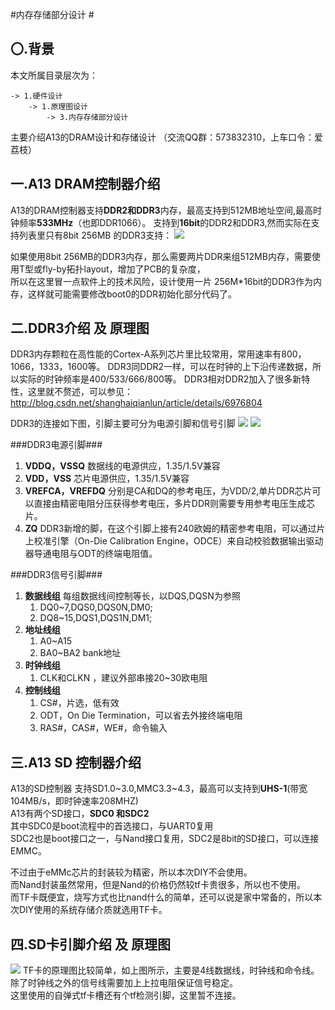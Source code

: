 #内存存储部分设计 #
## 〇.背景 ##
本文所属目录层次为：  

```
-> 1.硬件设计 
	-> 1.原理图设计 
		-> 3.内存存储部分设计
```
主要介绍A13的DRAM设计和存储设计
（交流QQ群：573832310，上车口令：爱荔枝）

## 一.A13 DRAM控制器介绍 ##
A13的DRAM控制器支持**DDR2和DDR3**内存，最高支持到512MB地址空间,最高时钟频率**533MHz**（也即DDR1066）。
支持到**16bit**的DDR2和DDR3,然而实际在支持列表里只有8bit 256MB 的DDR3支持：
![](http://7xvwj0.com1.z0.glb.clouddn.com/16-7-24/34594099.jpg)

如果使用8bit 256MB的DDR3内存，那么需要两片DDR来组512MB内存，需要使用T型或fly-by拓扑layout，增加了PCB的复杂度，  
所以在这里冒一点软件上的技术风险，设计使用一片 256M*16bit的DDR3作为内存，这样就可能需要修改boot0的DDR初始化部分代码了。

## 二.DDR3介绍 及 原理图 ##
DDR3内存颗粒在高性能的Cortex-A系列芯片里比较常用，常用速率有800，1066，1333，1600等。
DDR3同DDR2一样，可以在时钟的上下沿传递数据，所以实际的时钟频率是400/533/666/800等。
DDR3相对DDR2加入了很多新特性，这里就不赘述，可以参见：
http://blog.csdn.net/shanghaiqianlun/article/details/6976804

DDR3的连接如下图，引脚主要可分为电源引脚和信号引脚
![](http://7xvwj0.com1.z0.glb.clouddn.com/16-7-26/16305319.jpg)
![](http://7xvwj0.com1.z0.glb.clouddn.com/16-7-26/8738300.jpg)

###DDR3电源引脚###
1. **VDDQ，VSSQ** 数据线的电源供应，1.35/1.5V兼容
2. **VDD，VSS** 芯片电源供应，1.35/1.5V兼容
3. **VREFCA，VREFDQ** 分别是CA和DQ的参考电压，为VDD/2,单片DDR芯片可以直接由精密电阻分压获得参考电压，多片DDR则需要专用参考电压生成芯片。
4. **ZQ** DDR3新增的脚，在这个引脚上接有240欧姆的精密参考电阻，可以通过片上校准引擎（On-Die Calibration Engine，ODCE）来自动校验数据输出驱动器导通电阻与ODT的终端电阻值。

###DDR3信号引脚###
1. **数据线组**  每组数据线间控制等长，以DQS,DQSN为参照
	1. DQ0~7,DQS0,DQS0N,DM0; 
	2. DQ8~15,DQS1,DQS1N,DM1;
2. **地址线组**  
	1. A0~A15
	2. BA0~BA2  bank地址
3. **时钟线组** 
	1. CLK和CLKN ，建议外部串接20~30欧电阻
3. **控制线组**
	1. CS#，片选，低有效
	2. ODT，On Die Termination，可以省去外接终端电阻
	3. RAS#，CAS#，WE#，命令输入


## 三.A13 SD 控制器介绍 ##
A13的SD控制器 支持SD1.0~3.0,MMC3.3~4.3，最高可以支持到**UHS-1**(带宽104MB/s，即时钟速率208MHZ)  
A13有两个SD接口，**SDC0 和SDC2**  
其中SDC0是boot流程中的首选接口，与UART0复用  
SDC2也是boot接口之一，与Nand接口复用，SDC2是8bit的SD接口，可以连接EMMC。  

不过由于eMMc芯片的封装较为精密，所以本次DIY不会使用。  
而Nand封装虽然常用，但是Nand的价格仍然较tf卡贵很多，所以也不使用。  
而TF卡既便宜，烧写方式也比nand什么的简单，还可以说是家中常备的，所以本次DIY使用的系统存储介质就选用TF卡。

## 四.SD卡引脚介绍 及 原理图 ##
![](http://7xvwj0.com1.z0.glb.clouddn.com/16-7-26/92785299.jpg)
TF卡的原理图比较简单，如上图所示，主要是4线数据线，时钟线和命令线。  
除了时钟线之外的信号线需要加上上拉电阻保证信号稳定。  
这里使用的自弹式tf卡槽还有个tf检测引脚，这里暂不连接。